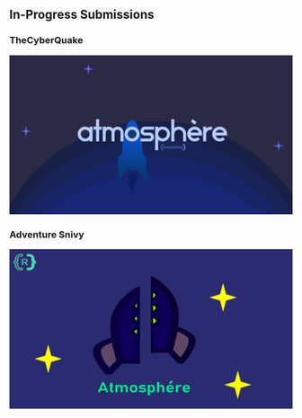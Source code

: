 ## In-Progress Submissions

### TheCyberQuake

![TheCyberQuake](https://raw.githubusercontent.com/Adubbz/Atmosphere-Splashes/master/in_progress/TheCyberQuake_0.png)

### Adventure Snivy

![Adventure Snivy](https://raw.githubusercontent.com/Adubbz/Atmosphere-Splashes/master/in_progress/AdventureSnivy_0.png)
